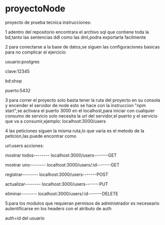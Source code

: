 # proyectoNode
proyecto de prueba tecnica
instrucciones:

1 adentro del repositorio encontrara el archivo sql que contiene toda la bd,tanto las sentencias ddl como las dml,podra exportarla facilmente

2 para conectarse a la base de datos,se siguen las configuraciones basicas para no complicar el ejercicio:

usuario:postgres

clave:12345

bd:shop

puerto:5432


3 para correr el proyecto solo basta tener la ruta del proyecto en su consola y encender el servidor de node
esto se hace con la instruccion "npm start",se activara el puerto 3000 en el localhost,para iniciar con cualquier consumo de servicio solo necesita la url del servidor,el puerto y el servicio que va a consumir,ejemplo: localhost:3000/users

4 las peticiones siguen la misma ruta,lo que varia es el metodo de la peticion,las puede encontrar como 

url:users
acciones:

mostrar todos-------- localhost:3000/users-------GET

mostrar uno-------- localhost:3000/users/:id-------GET

registrar-------- localhost:3000/users-------POST

actualizar-------- localhost:3000/users-------PUT

eliminar-------- localhost:3000/users/:id-------DELETE

5:para los modulos que requieran permisos de administrador es neceseario autentificarse en los headers con el atributo de auth

auth=id del usuario





